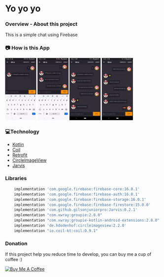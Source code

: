 # Yo yo yo

### **Overview - About this project**
This is a simple chat using Firebase


### 📷 How is this App
<img src="ezgif-5-c1f91864d1a3.gif" width="20%"></img>
<img src="ezgif-5-98ef4cb45f5d.gif" width="20%"></img>
<img src="Screenshot_20200429-193539.png" width="20%"></img>
<img src="Screenshot_20200429-193543.png" width="20%"></img>


### 💻Technology
- [Kotlin](https://kotlinlang.org/)
- [Coil](https://coil-kt.github.io/coil/)
- [Retrofit](https://square.github.io/retrofit/)
- [CircleImageView](https://github.com/hdodenhof/CircleImageView)
- [Jarvis](https://github.com/gilsonjuniorpro/Jarvis)


### Libraries
```bash
    implementation 'com.google.firebase:firebase-core:16.0.1'
    implementation 'com.google.firebase:firebase-auth:16.0.1'
    implementation 'com.google.firebase:firebase-storage:16.0.1'
    implementation 'com.google.firebase:firebase-firestore:15.0.0'
    implementation 'com.github.gilsonjuniorpro:Jarvis:0.2.1'
    implementation "com.xwray:groupie:2.8.0"
    implementation "com.xwray:groupie-kotlin-android-extensions:2.8.0"
    implementation 'de.hdodenhof:circleimageview:2.2.0'
    implementation "io.coil-kt:coil:0.9.1"
 ```
 
### Donation
If this project help you reduce time to develop, you can buy me a cup of coffee :) 

<a href="https://www.buymeacoffee.com/gilsonjuniorpro" target="_blank">
    <img src="https://bmc-cdn.nyc3.digitaloceanspaces.com/BMC-button-images/custom_images/orange_img.png" alt="Buy Me A Coffee" style="height: auto !important;width: auto !important;" >
</a>
